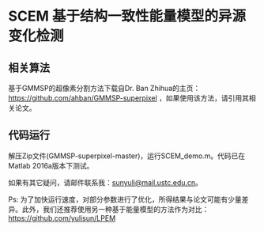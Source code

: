 # SCEM 基于结构一致性能量模型的异源变化检测

## 相关算法

基于GMMSP的超像素分割方法下载自Dr. Ban Zhihua的主页：https://github.com/ahban/GMMSP-superpixel ，如果使用该方法，请引用其相关论文。

## 代码运行

解压Zip文件(GMMSP-superpixel-master)，运行SCEM_demo.m。代码已在Matlab 2016a版本下测试。

如果有其它疑问，请邮件联系我：sunyuli@mail.ustc.edu.cn。

Ps: 为了加快运行速度，对部分参数进行了优化，所得结果与论文可能有少量差异。此外，我们还推荐使用另一种基于能量模型的方法作为对比：https://github.com/yulisun/LPEM 
